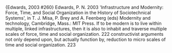 ﻿{Edwards, 2003 #260}
Edwards, P. N. 2003 'Infrastructure and Modernity: Force, Time, and Social Organization in the History of Sociotechnical Systems', in T. J. Misa, P. Brey and A. Feenberg (eds) Modernity and technology, Cambridge, Mass.: MIT Press.
If to be modern is to live within multiple, linked infrastructures, then it is also to inhabit and traverse multiple scales of force, time and social organization. 222
constructivist arguments not only depend upon, but actually function by, reduction to micro scales of time and social organization. 223

